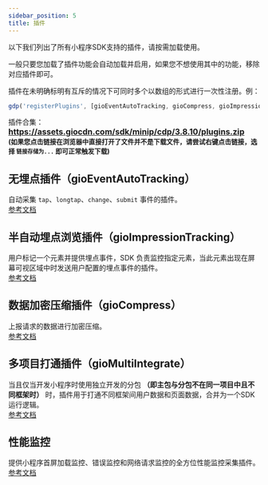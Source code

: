 ```yaml
---
sidebar_position: 5
title: 插件
---
```


以下我们列出了所有小程序SDK支持的插件，请按需加载使用。

一般只要您加载了插件功能会自动加载并启用，如果您不想使用其中的功能，移除对应插件即可。

插件在未明确标明有互斥的情况下可同时多个以数组的形式进行一次性注册。例：

```js
gdp('registerPlugins', [gioEventAutoTracking, gioCompress, gioImpressionTracking]);
```

插件合集：
**<font size="3"><https://assets.giocdn.com/sdk/minip/cdp/3.8.10/plugins.zip></font>**<br/>
**<font size="2">(如果您点击链接在浏览器中直接打开了文件并不是下载文件，请尝试右键点击链接，选择 `链接存储为...` 即可正常触发下载)</font>**

## 无埋点插件（gioEventAutoTracking）

自动采集 `tap`、`longtap`、`change`、`submit` 事件的插件。<br />
[参考文档](/docs/miniprogram/3.8/plugins/eventAutoTracking)

## 半自动埋点浏览插件（gioImpressionTracking）

用户标记一个元素并提供埋点事件，SDK 负责监控指定元素，当此元素出现在屏幕可视区域中时发送用户配置的埋点事件的插件。<br/>
[参考文档](/docs/miniprogram/3.8/plugins/impressionTracking)

## 数据加密压缩插件（gioCompress）

上报请求的数据进行加密压缩。<br />
[参考文档](/docs/miniprogram/3.8/plugins/compress)

## 多项目打通插件（gioMultiIntegrate）

当且仅当开发小程序时使用独立开发的分包 **（即主包与分包不在同一项目中且不同框架时）** 时，插件用于打通不同框架间用户数据和页面数据，合并为一个SDK运行逻辑。<br />
[参考文档](/docs/miniprogram/3.8/plugins/multiIntegrate)

## 性能监控

提供小程序首屏加载监控、错误监控和网络请求监控的全方位性能监控采集插件。<br/>
[参考文档](/docs/miniprogram/3.8/plugins/performance)
